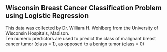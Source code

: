 ## Wisconsin Breast Cancer Classification Problem using Logistic Regression
This data was collected by Dr. William H. Wohlberg from the University of Wisconsin Hospitals, Madison.  
Ten numeric predictors are used to predict the class of malignant breast cancer tumor (class = 1), as opposed to a benign tumor (class = 0)
